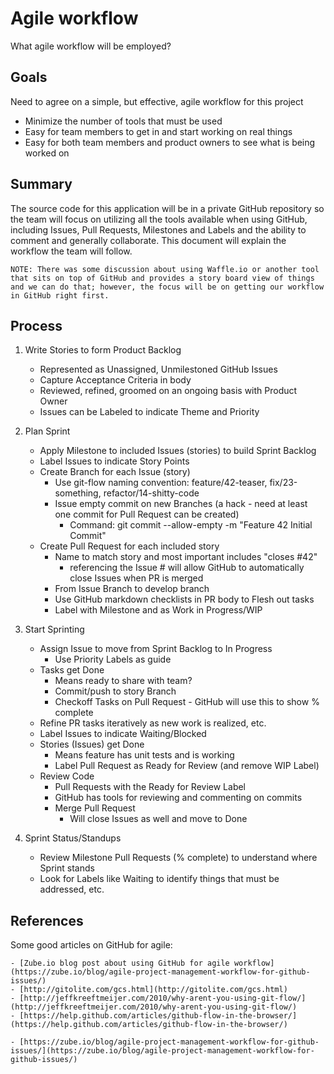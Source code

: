 # Agile workflow
What agile workflow will be employed?

## Goals
Need to agree on a simple, but effective, agile workflow for this project

- Minimize the number of tools that must be used  
- Easy for team members to get in and start working on real things  
- Easy for both team members and product owners to see what is being worked on  

## Summary 

The source code for this application will be in a private GitHub repository so the team will focus on utilizing all the tools available when using GitHub, including Issues, Pull Requests, Milestones and Labels and the ability to comment and generally collaborate.  This document will explain the workflow the team will follow.  

	NOTE: There was some discussion about using Waffle.io or another tool that sits on top of GitHub and provides a story board view of things and we can do that; however, the focus will be on getting our workflow in GitHub right first.  

## Process

1. Write Stories to form Product Backlog  
	- Represented as Unassigned, Unmilestoned GitHub Issues  
	- Capture Acceptance Criteria in body    
	- Reviewed, refined, groomed on an ongoing basis with Product Owner  
	- Issues can be Labeled to indicate Theme and Priority 

2. Plan Sprint 
	- Apply Milestone to included Issues (stories) to build Sprint Backlog  
	- Label Issues to indicate Story Points  
	- Create Branch for each Issue (story) 		
		- Use git-flow naming convention: feature/42-teaser, fix/23-something, refactor/14-shitty-code  
		- Issue empty commit on new Branches (a hack - need at least one commit for Pull Request can be created)  
			- Command: git commit --allow-empty -m "Feature 42 Initial Commit"  
	- Create Pull Request for each included story 
		- Name to match story and most important includes "closes #42"  
			- referencing the Issue # will allow GitHub to automatically close Issues when PR is merged  
		- From Issue Branch to develop branch  
		- Use GitHub markdown checklists in PR body to Flesh out tasks  
		- Label with Milestone and as Work in Progress/WIP  

3. Start Sprinting  
	- Assign Issue to move from Sprint Backlog to In Progress  
		- Use Priority Labels as guide  
	- Tasks get Done
		- Means ready to share with team?  
		- Commit/push to story Branch 
		- Checkoff Tasks on Pull Request - GitHub will use this to show % complete  
	- Refine PR tasks iteratively as new work is realized, etc.  
	- Label Issues to indicate Waiting/Blocked
	- Stories (Issues) get Done
		- Means feature has unit tests and is working  
		- Label Pull Request as Ready for Review (and remove WIP Label)  
	- Review Code  
		- Pull Requests with the Ready for Review Label  
		- GitHub has tools for reviewing and commenting on commits   
		- Merge Pull Request 
			- Will close Issues as well and move to Done  
		
4. Sprint Status/Standups  
	- Review Milestone Pull Requests (% complete) to understand where Sprint stands  
	- Look for Labels like Waiting to identify things that must be addressed, etc.  


## References 
Some good articles on GitHub for agile:   

 	- [Zube.io blog post about using GitHub for agile workflow](https://zube.io/blog/agile-project-management-workflow-for-github-issues/)   
	- [http://gitolite.com/gcs.html](http://gitolite.com/gcs.html)
	- [http://jeffkreeftmeijer.com/2010/why-arent-you-using-git-flow/](http://jeffkreeftmeijer.com/2010/why-arent-you-using-git-flow/) 
	- [https://help.github.com/articles/github-flow-in-the-browser/](https://help.github.com/articles/github-flow-in-the-browser/)

	- [https://zube.io/blog/agile-project-management-workflow-for-github-issues/](https://zube.io/blog/agile-project-management-workflow-for-github-issues/)
